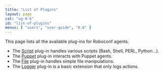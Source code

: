 ```yaml
---
title: "List of Plugins"
layout: page
cat: "ug-0-6"
id: "list-of-plugins"
menus: [ "users", "user-guide", "0.6" ]
---
```


This page lists all the available plug-ins for Roboconf agents.

* The [Script](plugin-script.html) plug-in handles various scripts (Bash, Shell, PERL, Python...).
* The [Puppet](plugin-puppet.html) plug-in interacts with Puppet agents.
* The [File](plugin-file.html) plug-in handles simple file manipulations.
* The [Logger](plugin-logger.html) plug-in is a basic extension that only logs actions.
